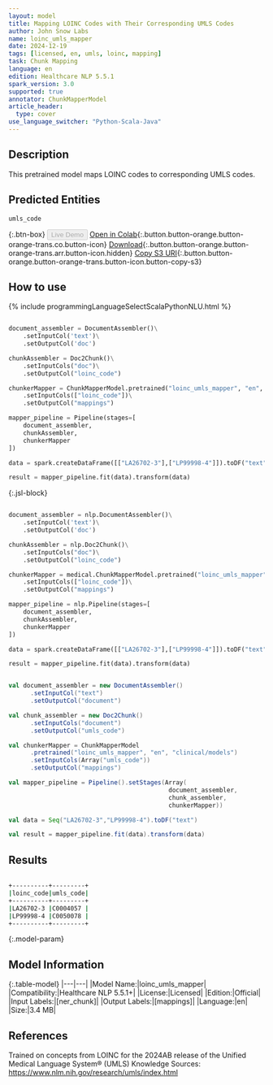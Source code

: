 ```yaml
---
layout: model
title: Mapping LOINC Codes with Their Corresponding UMLS Codes
author: John Snow Labs
name: loinc_umls_mapper
date: 2024-12-19
tags: [licensed, en, umls, loinc, mapping]
task: Chunk Mapping
language: en
edition: Healthcare NLP 5.5.1
spark_version: 3.0
supported: true
annotator: ChunkMapperModel
article_header:
  type: cover
use_language_switcher: "Python-Scala-Java"
---
```


## Description

This pretrained model maps LOINC codes to corresponding UMLS codes.

## Predicted Entities

`umls_code`

{:.btn-box}
<button class="button button-orange" disabled>Live Demo</button>
[Open in Colab](https://colab.research.google.com/github/JohnSnowLabs/spark-nlp-workshop/blob/master/healthcare-nlp/06.0.Chunk_Mapping.ipynb){:.button.button-orange.button-orange-trans.co.button-icon}
[Download](https://s3.amazonaws.com/auxdata.johnsnowlabs.com/clinical/models/loinc_umls_mapper_en_5.5.1_3.0_1734625978554.zip){:.button.button-orange.button-orange-trans.arr.button-icon.hidden}
[Copy S3 URI](s3://auxdata.johnsnowlabs.com/clinical/models/loinc_umls_mapper_en_5.5.1_3.0_1734625978554.zip){:.button.button-orange.button-orange-trans.button-icon.button-copy-s3}

## How to use



<div class="tabs-box" markdown="1">
{% include programmingLanguageSelectScalaPythonNLU.html %}
  
```python

document_assembler = DocumentAssembler()\
    .setInputCol('text')\
    .setOutputCol('doc')

chunkAssembler = Doc2Chunk()\
    .setInputCols("doc")\
    .setOutputCol("loinc_code")

chunkerMapper = ChunkMapperModel.pretrained("loinc_umls_mapper", "en", "clinical/models")\
    .setInputCols(["loinc_code"])\
    .setOutputCol("mappings")

mapper_pipeline = Pipeline(stages=[
    document_assembler,
    chunkAssembler,
    chunkerMapper
])

data = spark.createDataFrame([["LA26702-3"],["LP99998-4"]]).toDF("text")

result = mapper_pipeline.fit(data).transform(data)

```

{:.jsl-block}
```python

document_assembler = nlp.DocumentAssembler()\
    .setInputCol('text')\
    .setOutputCol('doc')

chunkAssembler = nlp.Doc2Chunk()\
    .setInputCols("doc")\
    .setOutputCol("loinc_code")

chunkerMapper = medical.ChunkMapperModel.pretrained("loinc_umls_mapper", "en", "clinical/models")\
    .setInputCols(["loinc_code"])\
    .setOutputCol("mappings")

mapper_pipeline = nlp.Pipeline(stages=[
    document_assembler,
    chunkAssembler,
    chunkerMapper
])

data = spark.createDataFrame([["LA26702-3"],["LP99998-4"]]).toDF("text")

result = mapper_pipeline.fit(data).transform(data)

```
```scala

val document_assembler = new DocumentAssembler()
      .setInputCol("text")
      .setOutputCol("document")

val chunk_assembler = new Doc2Chunk()
      .setInputCols("document")
      .setOutputCol("umls_code")

val chunkerMapper = ChunkMapperModel
      .pretrained("loinc_umls_mapper", "en", "clinical/models")
      .setInputCols(Array("umls_code"))
      .setOutputCol("mappings")

val mapper_pipeline = Pipeline().setStages(Array(
                                            document_assembler,
                                            chunk_assembler,
                                            chunkerMapper))

val data = Seq("LA26702-3","LP99998-4").toDF("text")

val result = mapper_pipeline.fit(data).transform(data)

```
</div>

## Results

```bash

+----------+---------+
|loinc_code|umls_code|
+----------+---------+
|LA26702-3 |C0004057 |
|LP99998-4 |C0050078 |
+----------+---------+

```

{:.model-param}
## Model Information

{:.table-model}
|---|---|
|Model Name:|loinc_umls_mapper|
|Compatibility:|Healthcare NLP 5.5.1+|
|License:|Licensed|
|Edition:|Official|
|Input Labels:|[ner_chunk]|
|Output Labels:|[mappings]|
|Language:|en|
|Size:|3.4 MB|

## References

Trained on concepts from LOINC for the 2024AB release of the Unified Medical Language System® (UMLS) Knowledge Sources: https://www.nlm.nih.gov/research/umls/index.html
